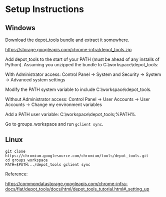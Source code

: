 # Setup Instructions

## Windows

Download the depot_tools bundle and extract it somewhere.

https://storage.googleapis.com/chrome-infra/depot_tools.zip

Add depot_tools to the start of your PATH (must be ahead of any installs of Python). Assuming you unzipped the bundle to C:\workspace\depot_tools:

With Administrator access:
Control Panel → System and Security → System → Advanced system settings

Modify the PATH system variable to include C:\workspace\depot_tools.

Without Administrator access:
Control Panel → User Accounts → User Accounts → Change my environment variables

Add a PATH user variable: C:\workspace\depot_tools;%PATH%.

Go to groups_workspace and run `gclient sync`.

## Linux

```
git clone https://chromium.googlesource.com/chromium/tools/depot_tools.git
cd groups_workspace
PATH=$PATH:../depot_tools gclient sync
```

Reference:

https://commondatastorage.googleapis.com/chrome-infra-docs/flat/depot_tools/docs/html/depot_tools_tutorial.html#_setting_up